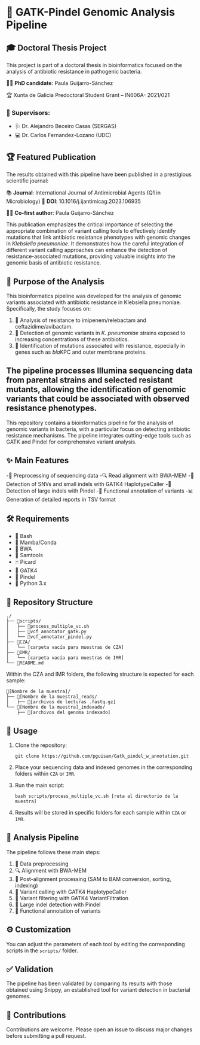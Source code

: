 # 🧬 GATK-Pindel Genomic Analysis Pipeline

## 🎓 Doctoral Thesis Project

This project is part of a doctoral thesis in bioinformatics focused on the analysis of antibiotic resistance in pathogenic bacteria.

👩‍🔬 **PhD candidate**: Paula Guijarro-Sánchez

🏆 Xunta de Galicia Predoctoral Student Grant – IN606A- 2021/021

### 👥 Supervisors:

- 🩺 Dr. Alejandro Beceiro Casas (SERGAS)
- 💻 Dr. Carlos Fernandez-Lozano (UDC)

## 🏆 Featured Publication

The results obtained with this pipeline have been published in a prestigious scientific journal:

📚 **Journal**: International Journal of Antimicrobial Agents (Q1 in Microbiology)
🔗 **DOI**: 10.1016/j.ijantimicag.2023.106935

👩‍🔬 **Co-first author**: Paula Guijarro-Sánchez

This publication emphasizes the critical importance of selecting the appropriate combination of variant calling tools to effectively identify mutations that link antibiotic resistance phenotypes with genomic changes in *Klebsiella pneumoniae*. It demonstrates how the careful integration of different variant calling approaches can enhance the detection of resistance-associated mutations, providing valuable insights into the genomic basis of antibiotic resistance.

## 🎯 Purpose of the Analysis

This bioinformatics pipeline was developed for the analysis of genomic variants associated with antibiotic resistance in Klebsiella pneumoniae. Specifically, the study focuses on:

1. 💊 Analysis of resistance to imipenem/relebactam and ceftazidime/avibactam.
2. 🔬 Detection of genomic variants in *K. pneumoniae* strains exposed to increasing concentrations of these antibiotics.
3. 🧫 Identification of mutations associated with resistance, especially in genes such as *bla*KPC and outer membrane proteins.

The pipeline processes Illumina sequencing data from parental strains and selected resistant mutants, allowing the identification of genomic variants that could be associated with observed resistance phenotypes.
---

This repository contains a bioinformatics pipeline for the analysis of genomic variants in bacteria, with a particular focus on detecting antibiotic resistance mechanisms. The pipeline integrates cutting-edge tools such as GATK and Pindel for comprehensive variant analysis.

## ✨ Main Features

-🧹 Preprocessing of sequencing data
-🔍 Read alignment with BWA-MEM
-🧩 Detection of SNVs and small indels with GATK4 HaplotypeCaller
-📏 Detection of large indels with Pindel
-📝 Functional annotation of variants
-📊 Generation of detailed reports in TSV format

## 🛠 Requirements

- 🐚 Bash
- 🐍 Mamba/Conda
- 🧬 BWA
- 🧰 Samtools
- 🃏 Picard
- 🧬 GATK4
- 📏 Pindel
- 🐍 Python 3.x

## 📂 Repository Structure
```
./
├── 📁scripts/
│   ├── 📜process_multiple_vc.sh
│   ├── 📜vcf_annotator_gatk.py
│   └── 📜vcf_annotator_pindel.py
├── 📁CZA/
│   └── [carpeta vacía para muestras de CZA]
├── 📁IMR/
│   └── [carpeta vacía para muestras de IMR]
└── 📄README.md
```

Within the CZA and IMR folders, the following structure is expected for each sample:

```
📁[Nombre de la muestra]/
├── 📁[Nombre de la muestra]_reads/
│   ├── 📄[archivos de lecturas .fastq.gz]
└── 📁[Nombre de la muestra]_indexado/
    ├── 📄[archivos del genoma indexado]
```

## 🚀 Usage

1. Clone the repository:
   ```
   git clone https://github.com/pguisan/Gatk_pindel_w_annotation.git
   ```

2. Place your sequencing data and indexed genomes in the corresponding folders within `CZA` or `IMR`.

3. Run the main script:
   ```
   bash scripts/process_multiple_vc.sh [ruta al directorio de la muestra]
   ```

4. Results will be stored in specific folders for each sample within  `CZA` or `IMR`.

## 🔬 Analysis Pipeline

The pipeline follows these main steps:

1. 🧹 Data preprocessing
2. 🔍 Alignment with BWA-MEM
3. 🔧 Post-alignment processing (SAM to BAM conversion, sorting, indexing)
4. 🧬 Variant calling with GATK4 HaplotypeCaller
5. 🧫 Variant filtering with GATK4 VariantFiltration
6. 📏 Large indel detection with Pindel
7. 📝 Functional annotation of variants

## ⚙️ Customization

You can adjust the parameters of each tool by editing the corresponding scripts in the  `scripts/` folder. 

## ✅ Validation

The pipeline has been validated by comparing its results with those obtained using Snippy, an established tool for variant detection in bacterial genomes.

## 👥 Contributions

Contributions are welcome. Please open an issue to discuss major changes before submitting a pull request.
